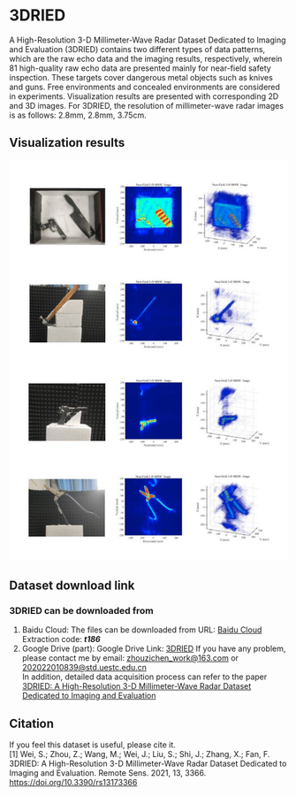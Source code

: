 # 3DRIED
A High-Resolution 3-D Millimeter-Wave Radar Dataset Dedicated to Imaging and Evaluation (3DRIED) contains two different types of data patterns, which are the raw echo data and the imaging results, respectively, wherein 81 high-quality raw echo data are presented mainly for near-field safety inspection. These targets cover dangerous metal objects such as knives and guns. Free environments and concealed environments are considered in experiments. Visualization results are presented with corresponding 2D and 3D images. For 3DRIED, the resolution of millimeter-wave radar images is as follows: 2.8mm, 2.8mm, 3.75cm.
## Visualization results
![image](/imas/dataset1.jpg) 
## Dataset download link
### 3DRIED can be downloaded from 
1. Baidu Cloud:
The files can be downloaded from URL: [Baidu Cloud](https://pan.baidu.com/s/1ixH5y72T34mX_Zjz_8e-NA)   
Extraction code: ***t186***   
2. Google Drive (part):
Google Drive Link: [3DRIED](https://drive.google.com/drive/folders/1uAGWl5MaZvJ4tQD80L7e2vEhXynUmUpq?usp=sharing)
If you have any problem, please contact me by email: zhouzichen_work@163.com or 202022010839@std.uestc.edu.cn    
In addition, detailed data acquisition process can refer to the paper [3DRIED: A High-Resolution 3-D Millimeter-Wave Radar Dataset Dedicated to Imaging and Evaluation](https://www.mdpi.com/2072-4292/13/17/3366)
## Citation
If you feel this dataset is useful, please cite it.   
[1] Wei, S.; Zhou, Z.; Wang, M.; Wei, J.; Liu, S.; Shi, J.; Zhang, X.; Fan, F. 3DRIED: A High-Resolution 3-D Millimeter-Wave Radar Dataset Dedicated to Imaging and Evaluation. Remote Sens. 2021, 13, 3366. https://doi.org/10.3390/rs13173366
